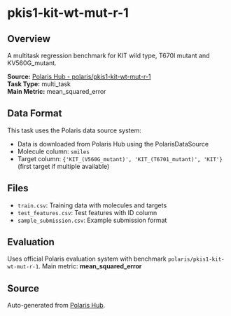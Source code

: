 # pkis1-kit-wt-mut-r-1

## Overview

A multitask regression benchmark for KIT wild type, T670I mutant and KV560G_mutant.

**Source:** [Polaris Hub - polaris/pkis1-kit-wt-mut-r-1](https://polarishub.io)  
**Task Type:** multi_task  
**Main Metric:** mean_squared_error

## Data Format

This task uses the Polaris data source system:
- Data is downloaded from Polaris Hub using the PolarisDataSource
- Molecule column: `smiles`
- Target column: `{'KIT_(V560G_mutant)', 'KIT_(T6701_mutant)', 'KIT'}` (first target if multiple available)

## Files

- `train.csv`: Training data with molecules and targets
- `test_features.csv`: Test features with ID column
- `sample_submission.csv`: Example submission format

## Evaluation

Uses official Polaris evaluation system with benchmark `polaris/pkis1-kit-wt-mut-r-1`.
Main metric: **mean_squared_error**

## Source

Auto-generated from [Polaris Hub](https://polarishub.io/).
